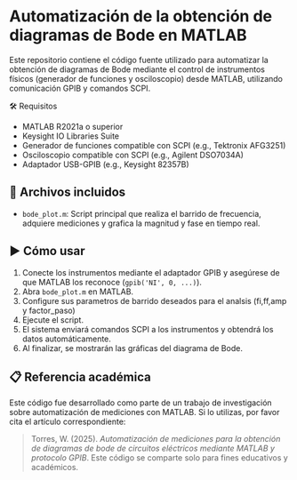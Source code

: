 # Automatización de la obtención de diagramas de Bode en MATLAB

Este repositorio contiene el código fuente utilizado para automatizar la obtención de diagramas de Bode mediante el control de instrumentos físicos (generador de funciones y osciloscopio) desde MATLAB, utilizando comunicación GPIB y comandos SCPI.

🛠 Requisitos

- MATLAB R2021a o superior
- Keysight IO Libraries Suite
- Generador de funciones compatible con SCPI (e.g., Tektronix AFG3251)
- Osciloscopio compatible con SCPI (e.g., Agilent DSO7034A)
- Adaptador USB-GPIB (e.g., Keysight 82357B)

## 📂 Archivos incluidos

- `bode_plot.m`: Script principal que realiza el barrido de frecuencia, adquiere mediciones y grafica la magnitud y fase en tiempo real.

## ▶️ Cómo usar

1. Conecte los instrumentos mediante el adaptador GPIB y asegúrese de que MATLAB los reconoce (`gpib('NI', 0, ...)`).
2. Abra `bode_plot.m` en MATLAB.
3. Configure sus parametros de barrido deseados para el analsis (fi,ff,amp y factor_paso)
4. Ejecute el script.
5. El sistema enviará comandos SCPI a los instrumentos y obtendrá los datos automáticamente.
6. Al finalizar, se mostrarán las gráficas del diagrama de Bode.

## 📋 Referencia académica

Este código fue desarrollado como parte de un trabajo de investigación sobre automatización de mediciones con MATLAB. Si lo utilizas, por favor cita el artículo correspondiente:

> Torres, W. (2025). *Automatización de mediciones para la obtención de diagramas de bode de circuitos eléctricos mediante MATLAB y protocolo GPIB*.
Este código se comparte solo para fines educativos y académicos.
